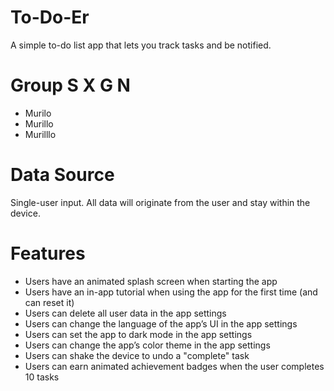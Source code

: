 # To-Do-Er
A simple to-do list app that lets you track tasks and be notified.

# Group S X G N

- Murilo
- Murillo
- Murilllo

# Data Source

Single-user input. All data will originate from the user and stay within the device.

# Features

- Users have an animated splash screen when starting the app
- Users have an in-app tutorial when using the app for the first time (and can reset it)
- Users can delete all user data in the app settings
- Users can change the language of the app’s UI in the app settings
- Users can set the app to dark mode in the app settings
- Users can change the app’s color theme in the app settings
- Users can shake the device to undo a "complete" task
- Users can earn animated achievement badges when the user completes 10 tasks